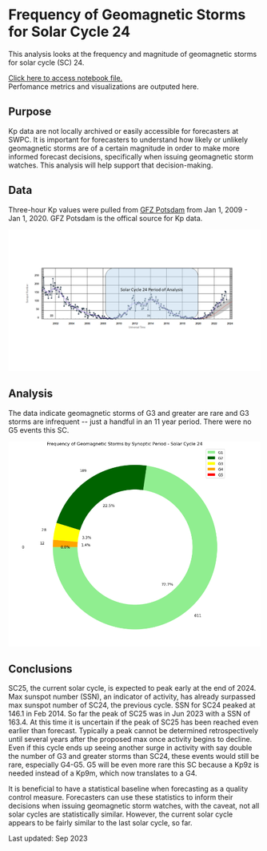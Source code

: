 # Frequency of Geomagnetic Storms for Solar Cycle 24
This analysis looks at the frequency and magnitude of geomagnetic storms for solar cycle (SC) 24.

[Click here to access notebook file.](https://github.com/sunnysidedenver/swpc_sc24/blob/main/SC24%20Analytics.ipynb)</br>
Perfomance metrics and visualizations are outputed here.

## Purpose

Kp data are not locally archived or easily accessible for forecasters at SWPC. It is important for forecasters to understand how likely or unlikely geomagnetic storms are of a certain magnitude in order to make more informed forecast decisions, specifically when issuing geomagnetic storm watches. This analysis will help support that decision-making.

## Data
Three-hour Kp values were pulled from [GFZ Potsdam](https://www.gfz-potsdam.de/en/section/geomagnetism/data-products-services/geomagnetic-kp-index) from Jan 1, 2009 - Jan 1, 2020. GFZ Potsdam is the offical source for Kp data. 

![SC24](https://github.com/sunnysidedenver/swpc_sc24/blob/main/Ref%201.png) 

## Analysis
The data indicate geomagnetic storms of G3 and greater are rare and G3 storms are infrequent -- just a handful in an 11 year period. There were no G5 events this SC. 

![Geomag Freq SC24](https://github.com/sunnysidedenver/swpc_sc24/blob/main/geomag_freq1.png)

## Conclusions
SC25, the current solar cycle, is expected to peak early at the end of 2024. Max sunspot number (SSN), an indicator of activity, has already surpassed max sunspot number of SC24, the previous cycle. SSN for SC24 peaked at 146.1 in Feb 2014. So far the peak of SC25 was in Jun 2023 with a SSN of 163.4. At this time it is uncertain if the peak of SC25 has been reached even earlier than forecast. Typically a peak cannot be determined retrospectively until several years after the proposed max once activity begins to decline. Even if this cycle ends up seeing another surge in activity with say double the number of G3 and greater storms than SC24, these events would still be rare, especially G4-G5. G5 will be even more rare this SC because a Kp9z is needed instead of a Kp9m, which now translates to a G4.

It is beneficial to have a statistical baseline when forecasting as a quality control measure. Forecasters can use these statistics to inform their decisions when issuing geomagnetic storm watches, with the caveat, not all solar cycles are statistically similar. However, the current solar cycle appears to be fairly similar to the last solar cycle, so far. 

Last updated: Sep 2023
